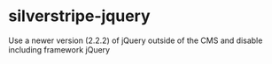 silverstripe-jquery
===================

Use a newer version (2.2.2) of jQuery outside of the CMS and disable including framework jQuery
